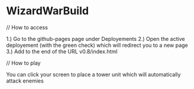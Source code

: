 # WizardWarBuild

// How to access

1.) Go to the github-pages page under Deployements
2.) Open the active deployement (with the green check) which will redirect you to a new page
3.) Add to the end of the URL v0.8/index.html

// How to play

You can click your screen to place a tower unit which will automatically attack enemies


